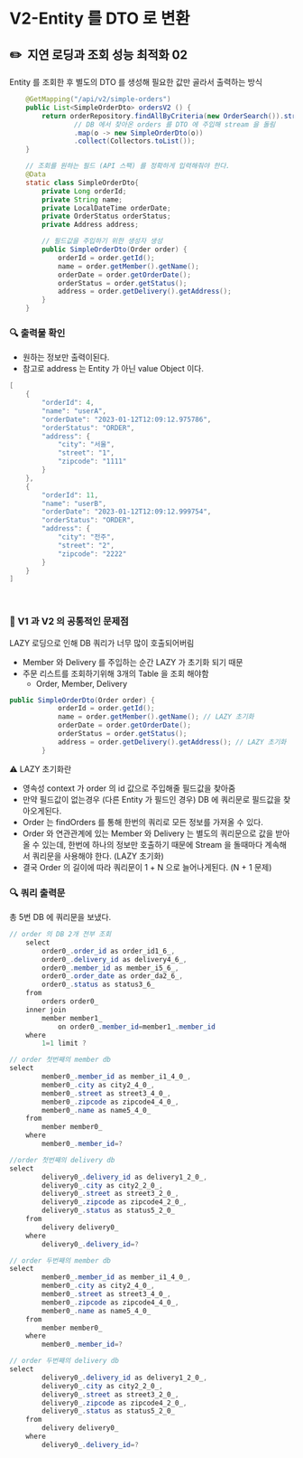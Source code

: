 # V2-Entity 를 DTO 로 변환

## ✏️  지연 로딩과 조회 성능 최적화 02

Entity 를 조회한 후 별도의 DTO 를 생성해 필요한 값만 골라서 출력하는 방식

```java
    @GetMapping("/api/v2/simple-orders")
    public List<SimpleOrderDto> ordersV2 () {
        return orderRepository.findAllByCriteria(new OrderSearch()).stream()
                // DB 에서 찾아온 orders 를 DTO 에 주입해 stream 을 돌림
                .map(o -> new SimpleOrderDto(o))
                .collect(Collectors.toList());
    }

    // 조회를 원하는 필드 (API 스팩) 를 정확하게 입력해줘야 한다.
    @Data
    static class SimpleOrderDto{
        private Long orderId;
        private String name;
        private LocalDateTime orderDate;
        private OrderStatus orderStatus;
        private Address address;

        // 필드값을 주입하기 위한 생성자 생성
        public SimpleOrderDto(Order order) {
            orderId = order.getId();
            name = order.getMember().getName();
            orderDate = order.getOrderDate();
            orderStatus = order.getStatus();
            address = order.getDelivery().getAddress();
        }
    }
```

### 🔍 출력물 확인

- 원하는 정보만 출력이된다.
- 참고로 address 는 Entity 가 아닌 value Object 이다.

```java
[
    {
        "orderId": 4,
        "name": "userA",
        "orderDate": "2023-01-12T12:09:12.975786",
        "orderStatus": "ORDER",
        "address": {
            "city": "서울",
            "street": "1",
            "zipcode": "1111"
        }
    },
    {
        "orderId": 11,
        "name": "userB",
        "orderDate": "2023-01-12T12:09:12.999754",
        "orderStatus": "ORDER",
        "address": {
            "city": "전주",
            "street": "2",
            "zipcode": "2222"
        }
    }
]
```

<br>

### 📍 V1 과 V2 의 공통적인 문제점

LAZY 로딩으로 인해 DB 쿼리가 너무 많이 호출되어버림

- Member 와 Delivery 를 주입하는 순간 LAZY 가 초기화 되기 때문
- 주문 리스트를 조회하기위해 3개의 Table 을 조회 해야함
    - Order, Member, Delivery

```java
public SimpleOrderDto(Order order) {
            orderId = order.getId();
            name = order.getMember().getName(); // LAZY 초기화
            orderDate = order.getOrderDate();
            orderStatus = order.getStatus();
            address = order.getDelivery().getAddress(); // LAZY 초기화
        }
```

⚠️ LAZY 초기화란

- 영속성 context 가 order 의 id 값으로 주입해줄 필드값을 찾아줌
- 만약 필드값이 없는경우 (다른 Entity 가 필드인 경우) DB 에 쿼리문로 필드값을 찾아오게된다.
- Order 는 findOrders 를 통해 한번의 쿼리로 모든 정보를 가져올 수 있다.
- Order 와 연관관계에 있는 Member 와 Delivery 는 별도의 쿼리문으로 값을 받아올 수 있는데, 한번에 하나의 정보만 호출하기 때문에 Stream 을 돌때마다 계속해서 쿼리문을 사용해야 한다. (LAZY 초기화)
- 결국 Order 의 길이에 따라 쿼리문이 1 + N 으로 늘어나게된다. (N + 1 문제)

### 🔍 쿼리 출력문

총 5번 DB 에 쿼리문을 보냈다.

```java
// order 의 DB 2개 전부 조회
    select
        order0_.order_id as order_id1_6_,
        order0_.delivery_id as delivery4_6_,
        order0_.member_id as member_i5_6_,
        order0_.order_date as order_da2_6_,
        order0_.status as status3_6_ 
    from
        orders order0_ 
    inner join
        member member1_ 
            on order0_.member_id=member1_.member_id 
    where
        1=1 limit ?

// order 첫번째의 member db
select
        member0_.member_id as member_i1_4_0_,
        member0_.city as city2_4_0_,
        member0_.street as street3_4_0_,
        member0_.zipcode as zipcode4_4_0_,
        member0_.name as name5_4_0_ 
    from
        member member0_ 
    where
        member0_.member_id=?

//order 첫번째의 delivery db
select
        delivery0_.delivery_id as delivery1_2_0_,
        delivery0_.city as city2_2_0_,
        delivery0_.street as street3_2_0_,
        delivery0_.zipcode as zipcode4_2_0_,
        delivery0_.status as status5_2_0_ 
    from
        delivery delivery0_ 
    where
        delivery0_.delivery_id=?

// order 두번째의 member db
select
        member0_.member_id as member_i1_4_0_,
        member0_.city as city2_4_0_,
        member0_.street as street3_4_0_,
        member0_.zipcode as zipcode4_4_0_,
        member0_.name as name5_4_0_ 
    from
        member member0_ 
    where
        member0_.member_id=?

// order 두번째의 delivery db
select
        delivery0_.delivery_id as delivery1_2_0_,
        delivery0_.city as city2_2_0_,
        delivery0_.street as street3_2_0_,
        delivery0_.zipcode as zipcode4_2_0_,
        delivery0_.status as status5_2_0_ 
    from
        delivery delivery0_ 
    where
        delivery0_.delivery_id=?
```
